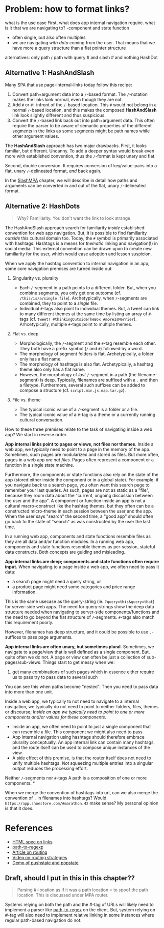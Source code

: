 # Problem: how to format links?

what is the use case
First, what does app internal navigation require. what is it that we are navigating to?
-component and state function
- often single, but also often multiples
- we are navigating *with data* coming from the user. 
That means that we have more a query structure than a flat pointer structure

alternatives: 
only path / 
path with query
\# and slash
\# and nothing
HashDot

## Alternative 1: HashAndSlash

Many SPA that use page-internal-links today follow this recipe:
1. Convert path+argument data into a `/`-based format.
   The `/`-notation makes the links *look* normal, even though they are not.
2. Add `#` or `#!` infront of the `/`-based location.
   This `#` would not belong in a normal `/`-based location, and 
   this makes the composed **HashAndSlash** link look slightly different and thus suspicious.
3. Convert the `/`-based link back out into path+argument data.
   This often require the parser to be aware of semantic properties of the different segments
   in the links as some segments might be path names while other argument values.
   
The **HashAndSlash** approach has two major drawbacks.
First, it looks familiar, but different. Uncanny. 
To add a deeper syntax would break even more with established convention,
thus the `/`-format is kept unary and flat.

Second, double conversion. 
It requires conversion of key/value-pairs into a flat, unary `/`-delineated format,
*and* back again.
                          
In the [SlashMPA](todo) chapter, we will describe in detail how paths and arguments can be converted
in and out of the flat, unary `/`-delineated format.

## Alternative 2: HashDots

> Why? Familiarity. You don't want the link to look strange.

The HashAndSlash approach search for familiarity *inside* established convention for web app navigation.
But, it is possible to find familiarity *outside* this cultural domain too.
Today, the `#` symbol is primarily associated with hashtags.
Hashtags is a means for *thematic* linking and navigation(!) in social media.
This external convention can be drawn upon to create new familiarity for the user, 
which would ease adoption and lessen suspicion.

When we apply the hashtag convention to internal navigation in an app,
some core navigation premises are turned inside out:

1. Singularity vs. plurality
   * Each `/`-segment in a path points to a different folder. 
   But, when you combine segments, you only get one outcome (cf. `/this/is/a/single.file`).
   Archetypically, when `/`-segments are combined, they to point to a *single* file.
   * Individual `#`-tags also point to individual themes.
   But, a tweet can link to many different themes at the same time by listing an array of `#`-tags 
   (cf. `tweet! #thinkingOutsideTheBox #moreIsMerrier`).
    Arhcetypically, multiple `#`-tags point to multiple themes.

3. Flat vs. deep.
   * Morphologically, the `/`-segment and the `#`-tag resemble each other.
   They both have a prefix symbol (`/` and `#`) followed by a word.
   * The morphology of segment folders is flat. Archetypically, a folder only has a flat name.
   * The morphology of hashtags is also flat. Archetypically, a hashtag theme also only has a flat name.
   * However, the morphology of *last* `/`-segment in a path (the filename-segment) is deep. 
   Typically, filenames are suffixed with a `.` and then a filetype.
   Furthermore, several such suffixes can be added to compose a structure (cf. `script.min.js.map.tar.gz`).

3. File vs. theme
   * The typical iconic value of a `/`-segment  is a folder or a file.
   * The typical iconic value of a `#`-tag is a theme or a currently running cultural conversation.
   
How to these three premises relate to the task of navigating inside a web app?
We start in reverse order.

**App internal links point to pages or views, not files nor themes.** 
Inside a web app, we typically need to point to a page in the memory of the app.
Sometimes, such pages are modularized and stored as files.
But more often, pages in a web app *are not files*.
Pages often represent a component or a function in a single state machine.

Furthermore, the components or state functions also rely on the state of the app 
(stored either inside the component or in a global state).
For example: if you navigate back to a search page, 
you often want this search page to remember your last queries.
As such, pages are not as static as a "file", because they room data about the 
"current, ongoing discussion between the user and the app".
A component or function inside an app is not a cultural macro-construct like the hashtag themes,
but they often can be a constructed micro-theme in each session between the user and the app.
When the user says "search" the second time, 
a "good app" should often go back to the state of "search" as was constructed by the user the last time. 

In a running web app, components and state functions resemble files as they are all data and/or function modules.
In a running web app, components and state functions resemble themes as per-session, stateful data constructs.
Both concepts are guiding and misleading.

**App internal links are deep; components and state functions often require input.**
When navigating to a page inside a web app, we often need to pass it data:
 * a search page might need a query string, or 
 * a product page might need some categories and price range information.

This is the same usecase as the query-string (ie. `?query=this&query=that`) for server-side web apps.
The need for query-strings show the deep data structure needed when navigating to server-side 
components/functions and the need to go beyond the flat structure of `/`-segments.
`#`-tags also match this requirement poorly.

However, filenames has deep structure, and it could be possible to use `.`-suffices to
pass page arguments.

**App internal links are often unary, but sometimes plural.**
Sometimes, we navigate to a page/view that is well defined as a single component.
But, quite often we do not.
A page or view can often be just a collection of sub-pages/sub-views.
Things start to get messy when we:
1. get many combinations of such pages which in essence either require us to
   pass try to pass data to several such 

You can see this when paths become "nested". Then you need to pass data into more than one unit.

Inside a web app, we typically to not need to navigate to a 
 internal navigation, we typically do not need to point to neither folders, files, themes or discourse;
   *Inside an app we typically need to point to one or more components and/or values for these components*.

   * Inside an app, we often need to point to just a single component that can resemble a file.
   This component we might also need to pass
   * App internal navigation using hashtags should therefore embrace plurality conceptually.
   An app internal link can contain many hashtags, and the route itself can be used to compose
   unique instances of the view.
   * A side effect of this premise, is that the router itself does not need to unify multiple hashtags.
   *Not* squeezing multiple entries into a singular output reduces the processing effort.

   
Neither `/`-segments nor `#`-tags 
A path is a composition of one or more components.
* 

When we merge the convention of hashtags into url, can we also merge the convention of `.` in 
   filenames into hashtags? Would `https://app.shoestore.com/#marathon.42` make sense? 
   My personal opinion is that it does.


# References

 * [HTML spec on links](https://www.w3.org/TR/html4/struct/links.html)
 * [path-to-regexp](https://github.com/pillarjs/path-to-regexp)
 * [Article on routing](http://krasimirtsonev.com/blog/article/deep-dive-into-client-side-routing-navigo-pushstate-hash)
 * [Video on routing strategies](https://codecraft.tv/courses/angular/routing/routing-strategies/)
 * [Demo of pushstate and popstate](https://geeklaunch.net/pushstate-and-popstate/)
 
 
## Draft, should I put in this in this chapter??

> Parsing #-location as if it was a path location = to spoof the path location.
> This is discussed under MPA router.

Systems relying on both the path and the #-tag of URLs will likely need to implement a parser
like [path-to-regex](https://github.com/pillarjs/path-to-regexp) on the client.
But, system relying on #-tag will also need to implement relative linking in some instances where
regular path-based navigation do not.

 